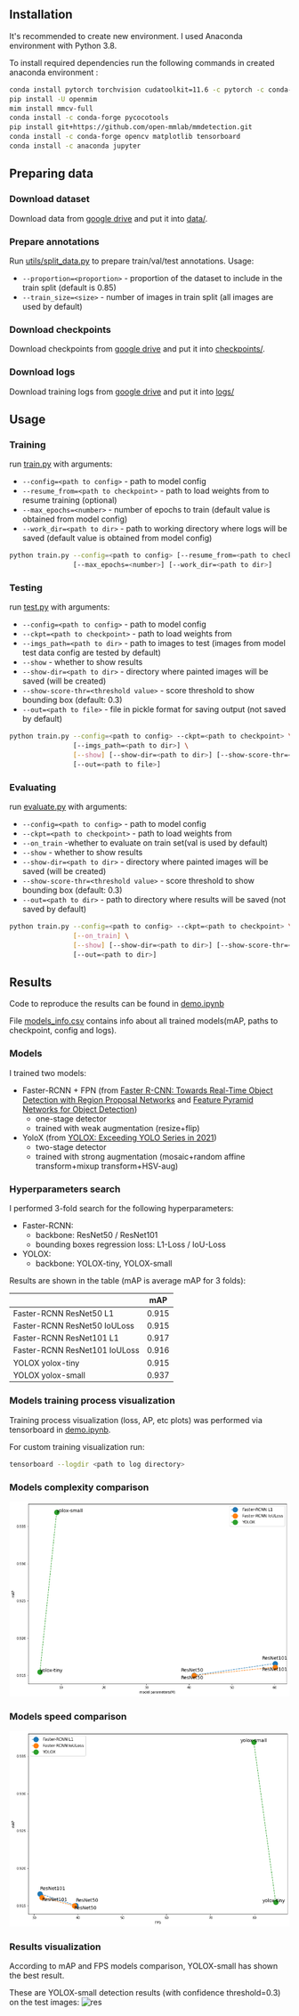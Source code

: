 ## Installation
It's recommended to create new environment. I used Anaconda environment with Python 3.8.

To install required dependencies run the following commands in created anaconda environment :
```sh
conda install pytorch torchvision cudatoolkit=11.6 -c pytorch -c conda-forge
pip install -U openmim
mim install mmcv-full
conda install -c conda-forge pycocotools
pip install git+https://github.com/open-mmlab/mmdetection.git
conda install -c conda-forge opencv matplotlib tensorboard
conda install -c anaconda jupyter
```

## Preparing data
### Download dataset
Download data from [google drive](https://drive.google.com/file/d/1fHL2yhucxujjFmBz5lwt41ZHisX99t-y/view?usp=sharing) and put it into [data/](./data).
### Prepare annotations
Run [utils/split_data.py](./utils/split_data.py) to prepare train/val/test annotations. Usage:
- `--proportion=<proportion>` -  proportion of the dataset to include in the train split (default is 0.85)
-   `--train_size=<size>` - number of images in train split (all images are used by default)

### Download checkpoints
Download checkpoints from [google drive](https://drive.google.com/file/d/1DmY3LdR8h1p4MqqEzudITmVIfdg1XqKs/view?usp=sharing) and put it into [checkpoints/](./checkpoints).

### Download logs
Download training logs from [google drive](https://drive.google.com/file/d/1_0B-ZaCICUzlGM3bup_AVQMugXr5r3n1/view?usp=sharing) and put it into [logs/](./logs)

## Usage
### Training
run [train.py](./train.py) with arguments:
- `--config=<path to config>` - path to model config
- `--resume_from=<path to checkpoint>` - path to load weights from to resume training (optional)
- `--max_epochs=<number>`       - number of epochs to train (default value is obtained from model config)
- `--work_dir=<path to dir>`    - path to working directory where logs will be saved (default value is obtained from model config)
```sh
python train.py --config=<path to config> [--resume_from=<path to checkpoint>] \
                [--max_epochs=<number>] [--work_dir=<path to dir>]
```

### Testing
run [test.py](./test.py) with arguments:
- `--config=<path to config>` - path to model config
- `--ckpt=<path to checkpoint>` - path to load weights from
- `--imgs_path=<path to dir>` - path to images to test (images from model test data config are tested by default)
- `--show` - whether to show results
- `--show-dir=<path to dir>` - directory where painted images will be saved (will be created)
- `--show-score-thr=<threshold value>` - score threshold to show bounding box (default: 0.3)
- `--out=<path to file>` - file in pickle format for saving output (not saved by default)
```sh
python train.py --config=<path to config> --ckpt=<path to checkpoint> \
                [--imgs_path=<path to dir>] \
                [--show] [--show-dir=<path to dir>] [--show-score-thr=<threshold value>] \
                [--out=<path to file>]
```

### Evaluating
run [evaluate.py](./evaluate.py) with arguments:
- `--config=<path to config>` - path to model config
- `--ckpt=<path to checkpoint>` - path to load weights from
- `--on_train` -whether to evaluate on train set(val is used by default)
- `--show` - whether to show results
- `--show-dir=<path to dir>` - directory where painted images will be saved (will be created)
- `--show-score-thr=<threshold value>` - score threshold to show bounding box (default: 0.3)
- `--out=<path to dir>` - path to directory where results will be saved (not saved by default)
```sh
python train.py --config=<path to config> --ckpt=<path to checkpoint> \
                [--on_train] \
                [--show] [--show-dir=<path to dir>] [--show-score-thr=<threshold value>] \
                [--out=<path to dir>]
```

## Results
Code to reproduce the results can be found in [demo.ipynb](./demo.ipynb)

File [models_info.csv](models_info.csv) contains info about all trained models(mAP, paths to checkpoint, config and logs).

### Models
I trained two models:
- Faster-RCNN + FPN (from [Faster R-CNN: Towards Real-Time Object Detection with Region Proposal Networks](https://arxiv.org/abs/1506.01497) and [Feature Pyramid Networks for Object Detection](https://arxiv.org/abs/1612.03144v2))
  - one-stage detector
  - trained with weak augmentation (resize+flip)
- YoloX (from [YOLOX: Exceeding YOLO Series in 2021](https://arxiv.org/abs/2107.08430))
  - two-stage detector
  - trained with strong augmentation (mosaic+random affine transform+mixup transform+HSV-aug)

### Hyperparameters search
I performed 3-fold search for the following hyperparameters:
- Faster-RCNN:
  - backbone: ResNet50 / ResNet101 
  - bounding boxes regression loss: L1-Loss / IoU-Loss
- YOLOX:
  - backbone: YOLOX-tiny, YOLOX-small

Results are shown in the table (mAP is average mAP for 3 folds):

|                                 |   mAP| 
|:-----------------------|:-------------:|
| Faster-RCNN ResNet50 L1         |  0.915|
| Faster-RCNN ResNet50 IoULoss    |  0.915|
| Faster-RCNN ResNet101 L1        |  0.917|
| Faster-RCNN ResNet101 IoULoss   |  0.916|
| YOLOX yolox-tiny                |  0.915|
| YOLOX yolox-small               |  0.937|

### Models training process visualization
Training process visualization (loss, AP, etc plots) was performed via tensorboard in [demo.ipynb](./demo.ipynb).

For custom training visualization run:
```sh
tensorboard --logdir <path to log directory>
```

### Models complexity comparison
![acc_size](./imgs/acc_size.png)

### Models speed comparison
![acc_size](./imgs/acc_speed.png)

### Results visualization
According to mAP and FPS models comparison, YOLOX-small has shown the best result.

These are YOLOX-small detection results (with confidence threshold=0.3) on the test images:
![res](./imgs/best_results.png)